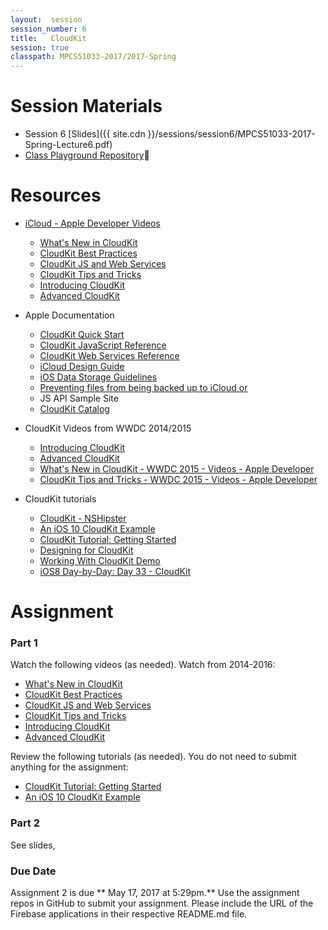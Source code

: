 ```yaml
---
layout:  session
session_number: 6
title:   CloudKit
session: true
classpath: MPCS51033-2017/2017-Spring
---
```


Session Materials
=================
* Session 6 [Slides]({{ site.cdn }}/sessions/session6/MPCS51033-2017-Spring-Lecture6.pdf)
* [Class Playground Repository](https://github.com/uchicago-cloud/mpcs51033-2017-spring-playground)

Resources
=========


* [iCloud - Apple Developer Videos](https://developer.apple.com/icloud/)
  - [What's New in CloudKit](https://developer.apple.com/videos/play/wwdc2016/226/)
  - [CloudKit Best Practices](https://developer.apple.com/videos/play/wwdc2016/231/)
  - [CloudKit JS and Web Services](https://developer.apple.com/videos/play/wwdc2015/710/)
  - [CloudKit Tips and Tricks](https://developer.apple.com/videos/play/wwdc2015/715/)
  - [Introducing CloudKit](https://developer.apple.com/videos/play/wwdc2014/208/)
  - [Advanced CloudKit](https://developer.apple.com/videos/play/wwdc2014/231/)

* Apple Documentation
  - [CloudKit Quick Start](https://developer.apple.com/library/prerelease/ios/documentation/DataManagement/Conceptual/CloudKitQuickStart/Introduction/Introduction.html)
  - [CloudKit JavaScript Reference](https://developer.apple.com/library/prerelease/ios/documentation/CloudKitJS/Reference/CloudKitJavaScriptReference/index.html)
  - [CloudKit Web Services Reference](https://developer.apple.com/library/prerelease/ios/documentation/DataManagement/Conceptual/CloutKitWebServicesReference/Introduction/Introduction.html)
  - [iCloud Design Guide](https://developer.apple.com/library/ios/icloud_design_guide)
  - [iOS Data Storage Guidelines](https://developer.apple.com/icloud/documentation/data-storage/)
  - [Preventing files from being backed up to iCloud or](https://developer.apple.com/library/ios/qa/qa1719/)

  * JS API Sample Site
  - [CloudKit Catalog](https://cdn.apple-cloudkit.com/cloudkit-catalog/)

* CloudKit Videos from WWDC 2014/2015
  - [Introducing CloudKit](https://developer.apple.com/videos/play/wwdc2014/208/)
  - [Advanced CloudKit](https://developer.apple.com/videos/play/wwdc2014/231/)
  - [What's New in CloudKit - WWDC 2015 - Videos - Apple Developer](https://developer.apple.com/videos/play/wwdc2015/704/)
  - [CloudKit Tips and Tricks - WWDC 2015 - Videos - Apple Developer](https://developer.apple.com/videos/play/wwdc2015/715/)

* CloudKit tutorials
  - [CloudKit - NSHipster](http://nshipster.com/cloudkit/)
  - [An iOS 10 CloudKit Example](http://www.techotopia.com/index.php/An_iOS_8_CloudKit_Example)
  -  [CloudKit Tutorial: Getting Started](https://www.raywenderlich.com/134694/cloudkit-tutorial-getting-started)
  - [Designing for CloudKit](https://developer.apple.com/library/ios/documentation/General/Conceptual/iCloudDesignGuide/DesigningforCloudKit/DesigningforCloudKit.html)
  - [Working With CloudKit Demo](http://www.appcoda.com/cloudkit-introduction-tutorial/)
  - [iOS8 Day-by-Day: Day 33 - CloudKit](http://www.shinobicontrols.com/blog/posts/2014/10/15/ios8-day-by-day-day-33-cloudkit)


Assignment
============
### Part 1 ###
Watch the following videos (as needed).  Watch from 2014-2016:
- [What's New in CloudKit](https://developer.apple.com/videos/play/wwdc2016/226/)
- [CloudKit Best Practices](https://developer.apple.com/videos/play/wwdc2016/231/)
- [CloudKit JS and Web Services](https://developer.apple.com/videos/play/wwdc2015/710/)
- [CloudKit Tips and Tricks](https://developer.apple.com/videos/play/wwdc2015/715/)
- [Introducing CloudKit](https://developer.apple.com/videos/play/wwdc2014/208/)
- [Advanced CloudKit](https://developer.apple.com/videos/play/wwdc2014/231/)

Review the following tutorials (as needed).  You do not need to submit anything for the assignment:
  -  [CloudKit Tutorial: Getting Started](https://www.raywenderlich.com/134694/cloudkit-tutorial-getting-started)
  - [An iOS 10 CloudKit Example](http://www.techotopia.com/index.php/An_iOS_8_CloudKit_Example)

### Part 2 ###
See slides,

### Due Date ####
Assignment 2 is due ** May 17, 2017 at 5:29pm.** Use the assignment repos in GitHub to submit your assignment.  Please include the URL of the Firebase applications in their respective README.md file.
